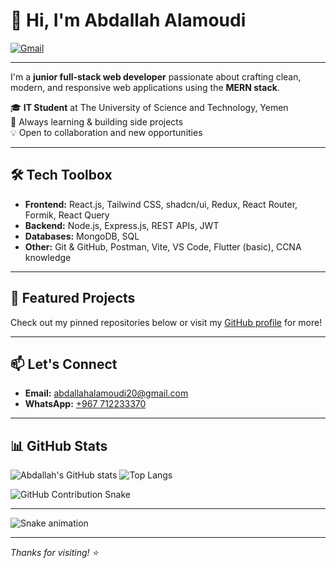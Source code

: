 # 👋 Hi, I'm Abdallah Alamoudi

[![Gmail](https://img.shields.io/badge/Gmail-Email-red?style=flat&logo=gmail)](mailto:abdallahalamoudi20@gmail.com)

---

I'm a **junior full-stack web developer** passionate about crafting clean, modern, and responsive web applications using the **MERN stack**.

🎓 **IT Student** at The University of Science and Technology, Yemen  
🌱 Always learning & building side projects  
💡 Open to collaboration and new opportunities

---

## 🛠 Tech Toolbox

- **Frontend:** React.js, Tailwind CSS, shadcn/ui, Redux, React Router, Formik, React Query
- **Backend:** Node.js, Express.js, REST APIs, JWT
- **Databases:** MongoDB, SQL
- **Other:** Git & GitHub, Postman, Vite, VS Code, Flutter (basic), CCNA knowledge

---

## 🚀 Featured Projects

Check out my pinned repositories below or visit my [GitHub profile](https://github.com/abdallah-alamoudi?tab=repositories) for more!

---

## 📫 Let's Connect

- **Email:** [abdallahalamoudi20@gmail.com](mailto:abdallahalamoudi20@gmail.com)
- **WhatsApp:** [+967 712233370](https://wa.me/967712233370)

---

## 📊 GitHub Stats

![Abdallah's GitHub stats](https://github-readme-stats.vercel.app/api?username=abdallah-alamoudi&show_icons=true&theme=github_dark)
![Top Langs](https://github-readme-stats.vercel.app/api/top-langs/?username=abdallah-alamoudi&layout=compact&theme=github_dark)
<!-- Snake contribution animation -->
<picture>
  <source media="(prefers-color-scheme: dark)" srcset="https://raw.githubusercontent.com/abdallah-alamoudi/abdallah-alamoudi/output/github-contribution-grid-snake-dark.svg" />
  <source media="(prefers-color-scheme: light)" srcset="https://raw.githubusercontent.com/abdallah-alamoudi/abdallah-alamoudi/output/github-contribution-grid-snake-light.svg" />
  <img alt="GitHub Contribution Snake" src="https://raw.githubusercontent.com/abdallah-alamoudi/abdallah-alamoudi/output/github-contribution-grid-snake.svg" />
</picture>

---

<!-- Snake contribution graph animation in GitHub theme -->
![Snake animation](https://github.com/abdallah-alamoudi/abdallah-alamoudi/raw/output/github-contribution-grid-snake.svg?palette=github-dark)

---

_Thanks for visiting! ⭐_
